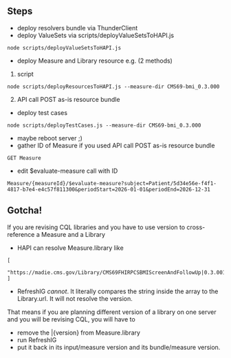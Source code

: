 ## Steps

- deploy resolvers bundle via ThunderClient
- deploy ValueSets via scripts/deployValueSetsToHAPI.js
```
node scripts/deployValueSetsToHAPI.js
```
- deploy Measure and Library resource e.g. (2 methods)
1) script
```
node scripts/deployResourcesToHAPI.js --measure-dir CMS69-bmi_0.3.000
```
2) API call POST as-is resource bundle
- deploy test cases
```
node scripts/deployTestCases.js --measure-dir CMS69-bmi_0.3.000
```
- maybe reboot server ;)
- gather ID of Measure if you used API call POST as-is resource bundle
```
GET Measure
```
- edit $evaluate-measure call with ID
```
Measure/{measureId}/$evaluate-measure?subject=Patient/5d34e56e-f4f1-4817-b7e4-e4c57f811300&periodStart=2026-01-01&periodEnd=2026-12-31
```

## Gotcha!

If you are revising CQL libraries and you have to use version to cross-reference a Measure and a Library
- HAPI can resolve Measure.library like 
```
[
  "https://madie.cms.gov/Library/CMS69FHIRPCSBMIScreenAndFollowUp|0.3.001"
]
```
- RefreshIG *cannot*. It literally compares the string inside the array to the Library.url. It will not resolve the version. 

That means if you are planning different version of a library on one server and you will be revising CQL, you will have to
- remove the |{version} from Measure.library
- run RefreshIG
- put it back in its input/measure version and its bundle/measure version. 

